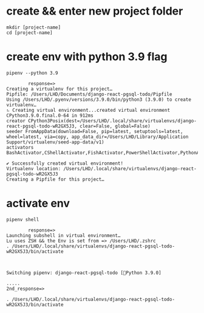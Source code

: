 
# create && enter new project folder
    mkdir [project-name]
    cd [project-name]
 
# create env with python 3.9 flag
    pipenv --python 3.9

            response=> 
    Creating a virtualenv for this project…
    Pipfile: /Users/LHD/Documents/django-react-pgsql-todo/Pipfile
    Using /Users/LHD/.pyenv/versions/3.9.0/bin/python3 (3.9.0) to create virtualenv…
    ⠦ Creating virtual environment...created virtual environment CPython3.9.0.final.0-64 in 912ms
    creator CPython3Posix(dest=/Users/LHD/.local/share/virtualenvs/django-react-pgsql-todo-wR2GX5J3, clear=False, global=False)
    seeder FromAppData(download=False, pip=latest, setuptools=latest, wheel=latest, via=copy, app_data_dir=/Users/LHD/Library/Application Support/virtualenv/seed-app-data/v1)
    activators BashActivator,CShellActivator,FishActivator,PowerShellActivator,PythonActivator,XonshActivator

    ✔ Successfully created virtual environment! 
    Virtualenv location: /Users/LHD/.local/share/virtualenvs/django-react-pgsql-todo-wR2GX5J3
    Creating a Pipfile for this project…

# activate env
    pipenv shell

            response=> 
    Launching subshell in virtual environment…
    Lu uses ZSH && the Env is set from => /Users/LHD/.zshrc
    . /Users/LHD/.local/share/virtualenvs/django-react-pgsql-todo-wR2GX5J3/bin/activate



    Switching pipenv: django-react-pgsql-todo [🐍Python 3.9.0]
    
    .....
    2nd_response=>

    . /Users/LHD/.local/share/virtualenvs/django-react-pgsql-todo-wR2GX5J3/bin/activate

# 